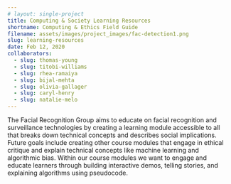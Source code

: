 ```yaml
---
# layout: single-project
title: Computing & Society Learning Resources
shortname: Computing & Ethics Field Guide
filename: assets/images/project_images/fac-detection1.png
slug: learning-resources
date: Feb 12, 2020
collaborators:
  - slug: thomas-young
  - slug: titobi-williams
  - slug: rhea-ramaiya
  - slug: bijal-mehta
  - slug: olivia-gallager
  - slug: caryl-henry
  - slug: natalie-melo
---
```

The Facial Recognition Group aims to educate on facial recognition and surveillance technologies by creating a learning module accessible to all that breaks down technical concepts and describes social implications. Future goals include creating other course modules that engage in ethical critique and explain technical concepts like machine learning and algorithmic bias. Within our course modules we want to engage and educate learners through building interactive demos, telling stories, and explaining algorithms using pseudocode.
